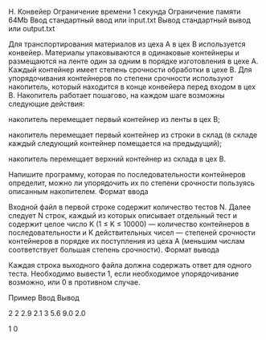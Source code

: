 
H. Конвейер
Ограничение времени 	1 секунда
Ограничение памяти 	64Mb
Ввод 	стандартный ввод или input.txt
Вывод 	стандартный вывод или output.txt

Для транспортирования материалов из цеха А в цех В используется конвейер. Материалы упаковываются в одинаковые контейнеры и размещаются на ленте один за одним в порядке изготовления в цехе А. Каждый контейнер имеет степень срочности обработки в цехе В. Для упорядочивания контейнеров по степени срочности используют накопитель, который находится в конце конвейера перед входом в цех В. Накопитель работает пошагово, на каждом шаге возможны следующие действия:

накопитель перемещает первый контейнер из ленты в цех В;

накопитель перемещает первый контейнер из строки в склад (в складе каждый следующий контейнер помещается на предыдущий);

накопитель перемещает верхний контейнер из склада в цех В.

Напишите программу, которая по последовательности контейнеров определит, можно ли упорядочить их по степени срочности пользуясь описанным накопителем.
Формат ввода

Входной файл в первой строке содержит количество тестов N. Далее следует N строк, каждый из которых описывает отдельный тест и содержит целое число K (1 ≤ K ≤ 10000) — количество контейнеров в последовательности и K действительных чисел — степеней срочности контейнеров в порядке их поступления из цеха А (меньшим числам соответствует большая степень срочности).
Формат вывода

Каждая строка выходного файла должна содержать ответ для одного теста. Необходимо вывести 1, если необходимое упорядочивание возможно, или 0 в противном случае.

Пример
Ввод
Вывод

2
2 2.9 2.1
3 5.6 9.0 2.0

	

1
0
